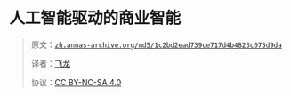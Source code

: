 # 人工智能驱动的商业智能

> 原文：[`zh.annas-archive.org/md5/1c2bd2ead739ce717d4b4823c075d9da`](https://zh.annas-archive.org/md5/1c2bd2ead739ce717d4b4823c075d9da)
> 
> 译者：[飞龙](https://github.com/wizardforcel)
> 
> 协议：[CC BY-NC-SA 4.0](http://creativecommons.org/licenses/by-nc-sa/4.0/)